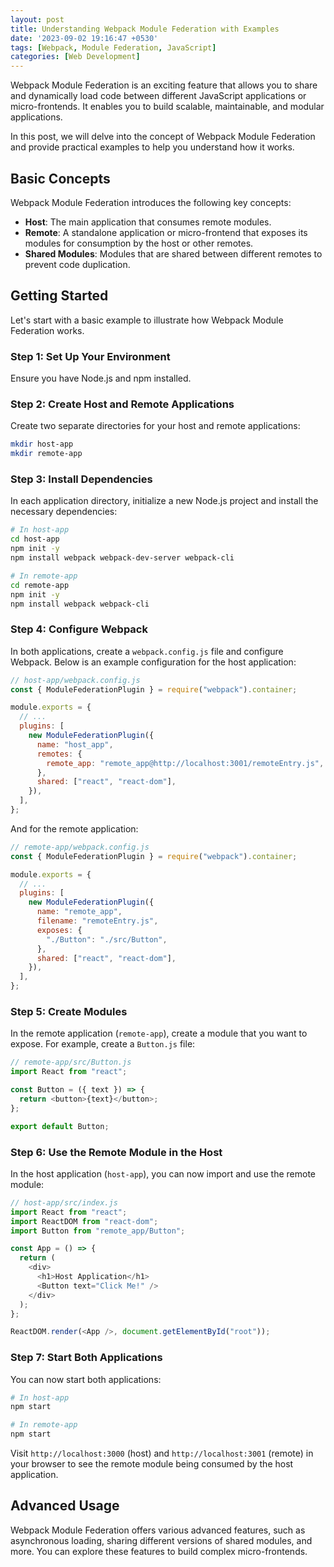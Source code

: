 ```yaml
---
layout: post
title: Understanding Webpack Module Federation with Examples
date: '2023-09-02 19:16:47 +0530'
tags: [Webpack, Module Federation, JavaScript]
categories: [Web Development]
---
```

Webpack Module Federation is an exciting feature that allows you to share and dynamically load code between different JavaScript applications or micro-frontends. It enables you to build scalable, maintainable, and modular applications.

In this post, we will delve into the concept of Webpack Module Federation and provide practical examples to help you understand how it works.

## Basic Concepts

Webpack Module Federation introduces the following key concepts:

- **Host**: The main application that consumes remote modules.
- **Remote**: A standalone application or micro-frontend that exposes its modules for consumption by the host or other remotes.
- **Shared Modules**: Modules that are shared between different remotes to prevent code duplication.

## Getting Started

Let's start with a basic example to illustrate how Webpack Module Federation works.

### Step 1: Set Up Your Environment

Ensure you have Node.js and npm installed.

### Step 2: Create Host and Remote Applications

Create two separate directories for your host and remote applications:

```bash
mkdir host-app
mkdir remote-app
```

### Step 3: Install Dependencies

In each application directory, initialize a new Node.js project and install the necessary dependencies:

```bash
# In host-app
cd host-app
npm init -y
npm install webpack webpack-dev-server webpack-cli

# In remote-app
cd remote-app
npm init -y
npm install webpack webpack-cli
```

### Step 4: Configure Webpack

In both applications, create a `webpack.config.js` file and configure Webpack. Below is an example configuration for the host application:

```javascript
// host-app/webpack.config.js
const { ModuleFederationPlugin } = require("webpack").container;

module.exports = {
  // ...
  plugins: [
    new ModuleFederationPlugin({
      name: "host_app",
      remotes: {
        remote_app: "remote_app@http://localhost:3001/remoteEntry.js",
      },
      shared: ["react", "react-dom"],
    }),
  ],
};
```

And for the remote application:

```javascript
// remote-app/webpack.config.js
const { ModuleFederationPlugin } = require("webpack").container;

module.exports = {
  // ...
  plugins: [
    new ModuleFederationPlugin({
      name: "remote_app",
      filename: "remoteEntry.js",
      exposes: {
        "./Button": "./src/Button",
      },
      shared: ["react", "react-dom"],
    }),
  ],
};
```

### Step 5: Create Modules

In the remote application (`remote-app`), create a module that you want to expose. For example, create a `Button.js` file:

```javascript
// remote-app/src/Button.js
import React from "react";

const Button = ({ text }) => {
  return <button>{text}</button>;
};

export default Button;
```

### Step 6: Use the Remote Module in the Host

In the host application (`host-app`), you can now import and use the remote module:

```javascript
// host-app/src/index.js
import React from "react";
import ReactDOM from "react-dom";
import Button from "remote_app/Button";

const App = () => {
  return (
    <div>
      <h1>Host Application</h1>
      <Button text="Click Me!" />
    </div>
  );
};

ReactDOM.render(<App />, document.getElementById("root"));
```

### Step 7: Start Both Applications

You can now start both applications:

```bash
# In host-app
npm start

# In remote-app
npm start
```

Visit `http://localhost:3000` (host) and `http://localhost:3001` (remote) in your browser to see the remote module being consumed by the host application.

## Advanced Usage

Webpack Module Federation offers various advanced features, such as asynchronous loading, sharing different versions of shared modules, and more. You can explore these features to build complex micro-frontends.
